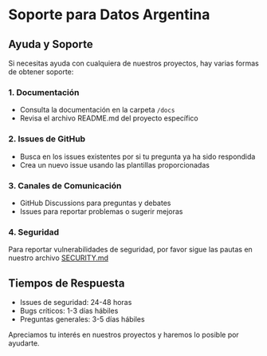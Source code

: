 # Soporte para Datos Argentina

## Ayuda y Soporte

Si necesitas ayuda con cualquiera de nuestros proyectos, hay varias formas de obtener soporte:

### 1. Documentación
- Consulta la documentación en la carpeta `/docs`
- Revisa el archivo README.md del proyecto específico

### 2. Issues de GitHub
- Busca en los issues existentes por si tu pregunta ya ha sido respondida
- Crea un nuevo issue usando las plantillas proporcionadas

### 3. Canales de Comunicación
- GitHub Discussions para preguntas y debates
- Issues para reportar problemas o sugerir mejoras

### 4. Seguridad
Para reportar vulnerabilidades de seguridad, por favor sigue las pautas en nuestro archivo [SECURITY.md](SECURITY.md)

## Tiempos de Respuesta

- Issues de seguridad: 24-48 horas
- Bugs críticos: 1-3 días hábiles
- Preguntas generales: 3-5 días hábiles

Apreciamos tu interés en nuestros proyectos y haremos lo posible por ayudarte.
